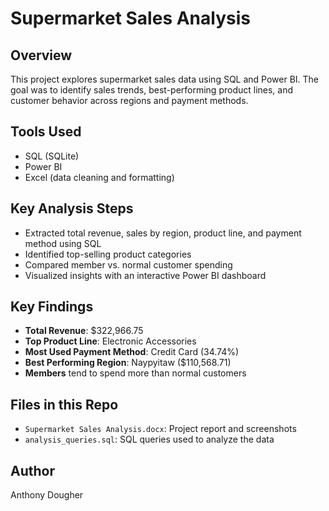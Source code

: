 # Supermarket Sales Analysis

## Overview
This project explores supermarket sales data using SQL and Power BI. The goal was to identify sales trends, best-performing product lines, and customer behavior across regions and payment methods.

## Tools Used
- SQL (SQLite)
- Power BI
- Excel (data cleaning and formatting)

## Key Analysis Steps
- Extracted total revenue, sales by region, product line, and payment method using SQL
- Identified top-selling product categories
- Compared member vs. normal customer spending
- Visualized insights with an interactive Power BI dashboard

## Key Findings
- **Total Revenue**: $322,966.75
- **Top Product Line**: Electronic Accessories
- **Most Used Payment Method**: Credit Card (34.74%)
- **Best Performing Region**: Naypyitaw ($110,568.71)
- **Members** tend to spend more than normal customers

## Files in this Repo
- `Supermarket Sales Analysis.docx`: Project report and screenshots
- `analysis_queries.sql`: SQL queries used to analyze the data

## Author
Anthony Dougher

